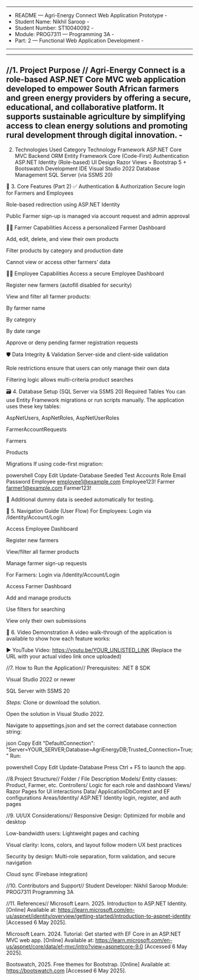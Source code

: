 -------------------------------------------------------------
-  README — Agri-Energy Connect Web Application Prototype   -
-  Student Name: Nikhil Saroop                              -
-  Student Number: ST10040092                               -
-  Module: PROG7311 — Programming 3A                        -
-  Part: 2 — Functional Web Application Development         -
-------------------------------------------------------------

----------------------------------------------------------------------------------------------------------------------------------------------------------------------------------------------------------------------------------------------------------------------------------------------------------------------------------------------------------
//1. Project Purpose //
Agri-Energy Connect is a role-based ASP.NET Core MVC web application developed to empower South African farmers and green energy providers by offering a secure, educational, and collaborative platform. It supports sustainable agriculture by simplifying access to clean energy solutions and promoting rural development through digital innovation.                                       -
-------------------------------------------------------------------------------------------------------------------------------------------------------------------------------------------------

 2. Technologies Used
Category	Technology
Framework	ASP.NET Core MVC
Backend ORM	Entity Framework Core (Code-First)
Authentication	ASP.NET Identity (Role-based)
UI Design	Razor Views + Bootstrap 5 + Bootswatch
Development IDE	Visual Studio 2022
Database Management	SQL Server (via SSMS 20)

🎯 3. Core Features (Part 2)
✅ Authentication & Authorization
Secure login for Farmers and Employees

Role-based redirection using ASP.NET Identity

Public Farmer sign-up is managed via account request and admin approval

👨‍🌾 Farmer Capabilities
Access a personalized Farmer Dashboard

Add, edit, delete, and view their own products

Filter products by category and production date

Cannot view or access other farmers’ data

🧑‍💼 Employee Capabilities
Access a secure Employee Dashboard

Register new farmers (autofill disabled for security)

View and filter all farmer products:

By farmer name

By category

By date range

Approve or deny pending farmer registration requests

🛡️ Data Integrity & Validation
Server-side and client-side validation

Role restrictions ensure that users can only manage their own data

Filtering logic allows multi-criteria product searches

🗃️ 4. Database Setup (SQL Server via SSMS 20)
Required Tables
You can use Entity Framework migrations or run scripts manually. The application uses these key tables:

AspNetUsers, AspNetRoles, AspNetUserRoles

FarmerAccountRequests

Farmers

Products

Migrations
If using code-first migration:

powershell
Copy
Edit
Update-Database
Seeded Test Accounts
Role	Email	Password
Employee	employee1@example.com	Employee123!
Farmer	farmer1@example.com	Farmer123!

👥 Additional dummy data is seeded automatically for testing.

🧭 5. Navigation Guide (User Flow)
For Employees:
Login via /Identity/Account/Login

Access Employee Dashboard

Register new farmers

View/filter all farmer products

Manage farmer sign-up requests

For Farmers:
Login via /Identity/Account/Login

Access Farmer Dashboard

Add and manage products

Use filters for searching

View only their own submissions

🎥 6. Video Demonstration
A video walk-through of the application is available to show how each feature works:

▶️ YouTube Video: https://youtu.be/YOUR_UNLISTED_LINK
(Replace the URL with your actual video link once uploaded)

 //7. How to Run the Application//
Prerequisites:
.NET 8 SDK

Visual Studio 2022 or newer

SQL Server with SSMS 20

*Steps:*
Clone or download the solution.

Open the solution in Visual Studio 2022.

Navigate to appsettings.json and set the correct database connection string:

json
Copy
Edit
"DefaultConnection": "Server=YOUR_SERVER;Database=AgriEnergyDB;Trusted_Connection=True;"
Run:

powershell
Copy
Edit
Update-Database
Press Ctrl + F5 to launch the app.

//8.Project Structure//
Folder / File	Description
Models/	Entity classes: Product, Farmer, etc.
Controllers/	Logic for each role and dashboard
Views/	Razor Pages for UI interactions
Data/	ApplicationDbContext and EF configurations
Areas/Identity/	ASP.NET Identity login, register, and auth pages

//9. UI/UX Considerations//
Responsive Design: Optimized for mobile and desktop

Low-bandwidth users: Lightweight pages and caching

Visual clarity: Icons, colors, and layout follow modern UX best practices

Security by design: Multi-role separation, form validation, and secure navigation



Cloud sync (Firebase integration)

//10. Contributors and Support//
Student Developer: Nikhil Saroop
Module: PROG7311 Programming 3A


//11. References//
Microsoft Learn. 2025. Introduction to ASP.NET Identity. [Online]
Available at: https://learn.microsoft.com/en-us/aspnet/identity/overview/getting-started/introduction-to-aspnet-identity
[Accessed 6 May 2025].

Microsoft Learn. 2024. Tutorial: Get started with EF Core in an ASP.NET MVC web app. [Online]
Available at: https://learn.microsoft.com/en-us/aspnet/core/data/ef-mvc/intro?view=aspnetcore-9.0
[Accessed 6 May 2025].

Bootswatch, 2025. Free themes for Bootstrap. [Online]
Available at: https://bootswatch.com
[Accessed 6 May 2025].
